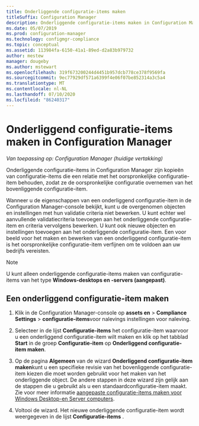 ```yaml
---
title: Onderliggende configuratie-items maken
titleSuffix: Configuration Manager
description: Onderliggende configuratie-items maken in Configuration Manager.
ms.date: 05/07/2019
ms.prod: configuration-manager
ms.technology: configmgr-compliance
ms.topic: conceptual
ms.assetid: 113984fa-6150-41a1-89ed-d2a83b979732
author: mestew
manager: dougeby
ms.author: mstewart
ms.openlocfilehash: 319f673200244d4451b957dcb778ce378f9569fa
ms.sourcegitcommit: 9ec77929df571a6399f4e06f07be852314a3c5a4
ms.translationtype: MT
ms.contentlocale: nl-NL
ms.lasthandoff: 07/10/2020
ms.locfileid: "86240317"
---
```

# <a name="how-to-create-child-configuration-items-in-configuration-manager"></a>Onderliggend configuratie-items maken in Configuration Manager

*Van toepassing op: Configuration Manager (huidige vertakking)*

Onderliggende configuratie-items in Configuration Manager zijn kopieën van configuratie-items die een relatie met het oorspronkelijke configuratie-item behouden, zodat ze de oorspronkelijke configuratie overnemen van het bovenliggende configuratie-item.  

Wanneer u de eigenschappen van een onderliggend configuratie-item in de Configuration Manager-console bekijkt, kunt u de overgenomen objecten en instellingen met hun validatie criteria niet bewerken. U kunt echter wel aanvullende validatiecriteria toevoegen aan het onderliggende configuratie-item en criteria vervolgens bewerken. U kunt ook nieuwe objecten en instellingen toevoegen aan het onderliggende configuratie-item.
Een voor beeld voor het maken en bewerken van een onderliggend configuratie-item is het oorspronkelijke configuratie-item verfijnen om te voldoen aan uw bedrijfs vereisten.  

> [!NOTE]  
>  U kunt alleen onderliggende configuratie-items maken van configuratie-items van het type **Windows-desktops en -servers (aangepast)**.  

## <a name="to-create-a-child-configuration-item"></a>Een onderliggend configuratie-item maken  

1.  Klik in de Configuration Manager-console op **assets en**  >  **Compliance Settings**  >  **configuratie-items**voor nalevings instellingen voor naleving.  

3.  Selecteer in de lijst **Configuratie-items** het configuratie-item waarvoor u een onderliggend configuratie-item wilt maken en klik op het tabblad **Start** in de groep **Configuratie-item** op **Onderliggend configuratie-item maken**.  

4.  Op de pagina **Algemeen** van de wizard **Onderliggend configuratie-item maken**kunt u een specifieke revisie van het bovenliggende configuratie-item kiezen die moet worden gebruikt voor het maken van het onderliggende object. De andere stappen in deze wizard zijn gelijk aan de stappen die u gebruikt als u een standaardconfiguratie-item maakt. Zie voor meer informatie [aangepaste configuratie-items maken voor Windows Desktop-en Server computers](../../compliance/deploy-use/create-custom-configuration-items-for-windows-desktop-and-server-computers-managed-with-the-client.md).  

5.  Voltooi de wizard. Het nieuwe onderliggende configuratie-item wordt weergegeven in de lijst **Configuratie-items** .  
